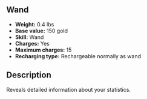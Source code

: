 ## Wand

- **Weight:** 0.4 lbs
- **Base value:** 150 gold
- **Skill:** Wand
- **Charges:** Yes
- **Maximum charges:** 15
- **Recharging type:** Rechargeable normally as wand

## Description

Reveals detailed information about your statistics.

